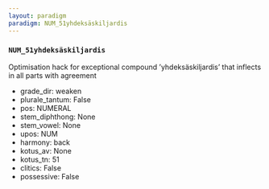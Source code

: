 ```yaml
---
layout: paradigm
paradigm: NUM_51yhdeksäskiljardis
---
```

### ` NUM_51yhdeksäskiljardis `

Optimisation hack for exceptional compound ’yhdeksäskiljardis’ that inflects in all parts with agreement
* grade_dir: weaken
* plurale_tantum: False
* pos: NUMERAL
* stem_diphthong: None
* stem_vowel: None
* upos: NUM
* harmony: back
* kotus_av: None
* kotus_tn: 51
* clitics: False
* possessive: False
